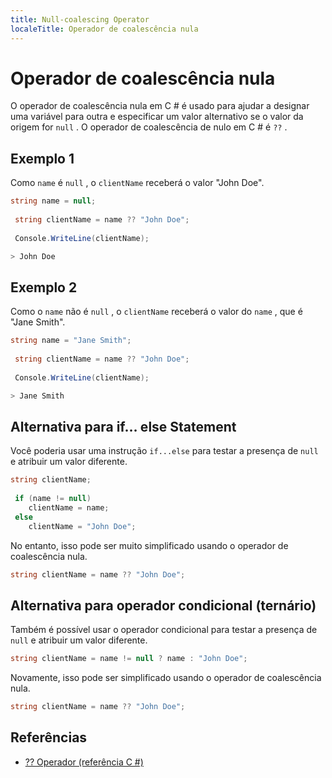 ```yaml
---
title: Null-coalescing Operator
localeTitle: Operador de coalescência nula
---
```

# Operador de coalescência nula

O operador de coalescência nula em C # é usado para ajudar a designar uma variável para outra e especificar um valor alternativo se o valor da origem for `null` . O operador de coalescência de nulo em C # é `??` .

## Exemplo 1

Como `name` é `null` , o `clientName` receberá o valor "John Doe".

```cs
string name = null; 
 
 string clientName = name ?? "John Doe"; 
 
 Console.WriteLine(clientName); 
```

```cs
> John Doe 
```

## Exemplo 2

Como o `name` não é `null` , o `clientName` receberá o valor do `name` , que é "Jane Smith".

```cs
string name = "Jane Smith"; 
 
 string clientName = name ?? "John Doe"; 
 
 Console.WriteLine(clientName); 
```

```cs
> Jane Smith 
```

## Alternativa para if… else Statement

Você poderia usar uma instrução `if...else` para testar a presença de `null` e atribuir um valor diferente.

```cs
string clientName; 
 
 if (name != null) 
    clientName = name; 
 else 
    clientName = "John Doe"; 
```

No entanto, isso pode ser muito simplificado usando o operador de coalescência nula.

```cs
string clientName = name ?? "John Doe"; 
```

## Alternativa para operador condicional (ternário)

Também é possível usar o operador condicional para testar a presença de `null` e atribuir um valor diferente.

```cs
string clientName = name != null ? name : "John Doe"; 
```

Novamente, isso pode ser simplificado usando o operador de coalescência nula.

```cs
string clientName = name ?? "John Doe"; 
```

## Referências

*   [?? Operador (referência C #)](https://docs.microsoft.com/en-us/dotnet/csharp/language-reference/operators/null-conditional-operator)